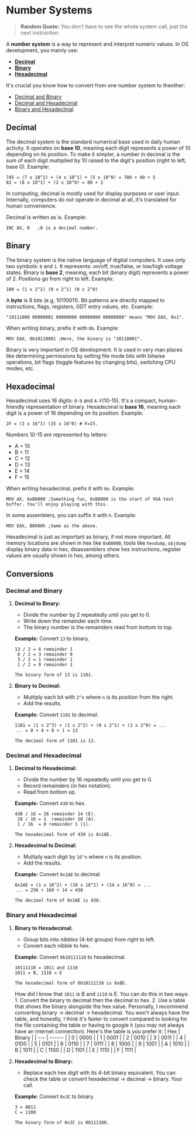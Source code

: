 # Number Systems

> **Random Quote:** You don't have to see the whole system call, just the next instruction.

A **number system** is a way to represent and interpret numeric values. In OS development, you mainly use:
+ [**Decimal**](#decimal)
+ [**Binary**](#binary)
+ [**Hexadecimal**](#hexadecimal)

It's crucial you know how to convert from one number system to theother:
+ [Decimal and Binary](#decimal-and-binary)
+ [Decimal and Hexadecimal](#decimal-and-hexadecimal)
+ [Binary and Hexadecimal](#binary-and-hexadecimal)

## Decimal
The decimal system is the standard numerical base used in daily human activity. It operates on **base 10**, meaning each digit represents a power of 10 depending on its position. To make it simpler, a number in decimal is the sum of each digit multiplied by 10 raised to the digit's position (right to left, base 0). Example:
```
745 = (7 x 10^2) + (4 x 10^1) + (5 x 10^0) = 700 + 40 + 5
82 = (8 x 10^1) + (2 x 10^0) = 80 + 2
```

In computing, decimal is mostly used for display purposes or user input. Internally, computers do not operate in decimal at all, it's translated for human convenience.

Decimal is written as is. Example:
```assembly
INC AX, 8   ;8 is a decimal number.
```

## Binary
The binary system is the native language of digital computers. It uses only two symbols: `0` and `1`. It represents: on/off, true/false, or low/high voltage states. Binary is **base 2**, meaning, each bit (binary digit) represents a power of 2. Positions go from right to left. Example:
```
100 = (1 x 2^2) (0 x 2^1) (0 x 2^0)
```

A **byte** is 8 bits (e.g, 10110011). Bit patterns are directly mapped to instructions, flags, registers, GDT entry values, etc. Example:
```
"10111000 00000001 00000000 00000000 00000000" means "MOV EAX, 0x1".
```

When writing binary, prefix it with `0b`. Example:
```assembly
MOV EAX, 0b10110001 ;Here, the binary is "10110001".
```

Binary is very important in OS development. It is used in very man places like determining permissions by setting file mode bits with bitwise operations, bit flags (toggle features by changing bits), switching CPU modes, etc.

## Hexadecimal
Hexadecimal uses 16 digits: `0-9` and `A-F`(10-15). It's a compact, human-friendly representation of binary. Hexadecimal is **base 16**, meaning each digit is a power of 16 depending on its position. Example:
```
2F = (2 x 16^1) (15 x 16^0) # F=15.
```

Numbers 10-15 are represented by letters:
+ A = 10
+ B = 11
+ C = 12
+ D = 13
+ E = 14
+ F = 15

When writing hexadecimal, prefix it with `0x`. Example:
```assembly
MOV AX, 0xB8000 ;Something fun, 0xB8000 is the start of VGA text buffer. You'll enjoy playing with this.
```
In some assemblers, you can suffix it with `h`. Example:
```assembly
MOV EAX, B8000h ;Same as the above.
```

Hexadecimal is just as important as binary, if not more important. All memory locations are shown in hex like `0xB8000`, tools like `hexdump`, `objdump` display binary data in hex, disassemblers show hex instructions, register values are usually shown in hex, among others.

## Conversions
### Decimal and Binary
1. **Decimal to Binary:**
    + Divide the number by 2 repeatedly until you get to 0.
    + Write down the remainder each time.
    + The binary number is the remainders read from bottom to top.
    
    **Example:** Convert `13` to binary.
    ```
    13 / 2 = 6 remainder 1
     6 / 2 = 3 remainder 0
     3 / 2 = 1 remainder 1
     1 / 2 = 0 remainder 1

    The binary form of 13 is 1101.
    ```

2. **Binary to Decimal:**
    + Multiply each bit with `2^n` where `n` is its position from the right.
    + Add the results.

    **Example:** Convert `1101` to decimal.
    ```
    1101 = (1 x 2^3) + (1 x 2^2) + (0 x 2^1) + (1 x 2^0) = ...
    ... = 8 + 4 + 0 + 1 = 13

    The decimal form of 1101 is 13.
    ```

### Decimal and Hexadecimal
1. **Decimal to Hexadecimal:**
    + Divide the number by 16 repeatedly until you get to 0.
    + Record remainders (in hex notation).
    + Read from bottom up.

    **Example:** Convert `430` to hex.
    ```
    430 / 16 = 26 remainder 14 (E).
     26 / 16 = 1  remainder 10 (A).
     1 / 16  = 0 remainder 1 (1).

    The hexadecimal form of 430 is 0x1AE.
    ```

2. **Hexadecimal to Decimal:**
    + Multiply each digit by `16^n` where `n` is its position.
    + Add the results.

    **Example:** Convert `0x1AE` to decimal.
    ```
    0x1AE = (1 x 16^2) + (10 x 16^1) + (14 x 16^0) = ...
    ... = 256 + 160 + 14 = 430

    The decimal form of 0x1AE is 430.
    ```

### Binary and Hexadecimal
1. **Binary to Hexadecimal:**
    + Group bits into *nibbles* (4-bit groups) from right to left.
    + Convert each nibble to hex.

    **Example:** Convert `0b10111110` to hexadecimal.
    ```
    10111110 = 1011 and 1110
    1011 = B, 1110 = E

    The hexadecimal form of 0b10111110 is 0xBE.
    ```

    How did I know that `1011` is B and `1110` is E. You can do this in two ways:
        1. Convert the binary to decimal then the decimal to hex.
        2. Use a table that shows the binary alongside the hex value.
    Personally, I recommend converting binary -> decimal -> hexadecimal. You won't always have the table, and honestly, I think it's faster to convert compared to looking for the file containing the table or having to google it (you may not always have an internet connection). Here's the table is you prefer it:
        | Hex | Binary |
        | --- | ------ |
        | 0   | 0000   |
        | 1   | 0001   |
        | 2   | 0010   |
        | 3   | 0011   |
        | 4   | 0100   |
        | 5   | 0101   |
        | 6   | 0110   |
        | 7   | 0111   |
        | 8   | 1000   |
        | 9   | 1001   |
        | A   | 1010   |
        | B   | 1011   |
        | C   | 1100   |
        | D   | 1101   |
        | E   | 1110   |
        | F   | 1111   |

2. **Hexadecimal to Binary:**
    + Replace each hex digit with its 4-bit binary equivalent. You can check the table or convert hexadecimal -> decimal -> binary. Your call.

    **Example:** Convert `0x3C` to binary.
    ```
    3 = 0011
    C = 1100

    The binary form of 0x3C is 00111100.
    ```

